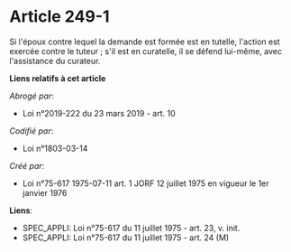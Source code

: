 # Article 249-1

Si l'époux contre lequel la demande est formée est en tutelle, l'action est exercée contre le tuteur ; s'il est en curatelle,
il se défend lui-même, avec l'assistance du curateur.

**Liens relatifs à cet article**

_Abrogé par_:

  - Loi n°2019-222 du 23 mars 2019 - art. 10

_Codifié par_:

  - Loi n°1803-03-14

_Créé par_:

  - Loi n°75-617 1975-07-11 art. 1 JORF 12 juillet 1975 en vigueur le 1er janvier 1976

**Liens**:

  - SPEC_APPLI: Loi n°75-617 du 11 juillet 1975 - art. 23, v. init.
  - SPEC_APPLI: Loi n°75-617 du 11 juillet 1975 - art. 24 (M)
